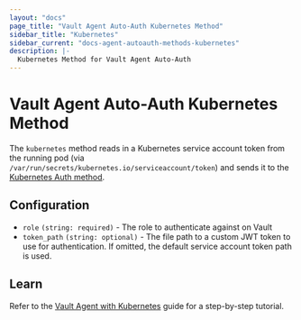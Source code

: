 ```yaml
---
layout: "docs"
page_title: "Vault Agent Auto-Auth Kubernetes Method"
sidebar_title: "Kubernetes"
sidebar_current: "docs-agent-autoauth-methods-kubernetes"
description: |-
  Kubernetes Method for Vault Agent Auto-Auth
---
```


# Vault Agent Auto-Auth Kubernetes Method

The `kubernetes` method reads in a Kubernetes service account token from the
running pod (via `/var/run/secrets/kubernetes.io/serviceaccount/token`) and
sends it to the [Kubernetes Auth
method](https://www.vaultproject.io/docs/auth/kubernetes.html).

## Configuration

- `role` `(string: required)` - The role to authenticate against on Vault
- `token_path` `(string: optional)` - The file path to a custom JWT token to use
for authentication. If omitted, the default service account token path is used.

## Learn

Refer to the [Vault Agent with
Kubernetes](https://learn.hashicorp.com/vault/identity-access-management/vault-agent-k8s)
guide for a step-by-step tutorial.
